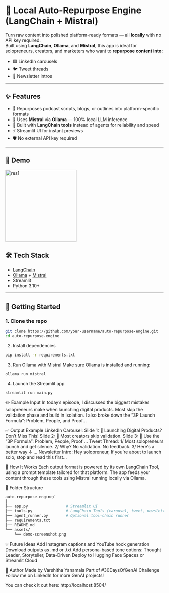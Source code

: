 # 🤖 Local Auto-Repurpose Engine (LangChain + Mistral)

Turn raw content into polished platform-ready formats — all **locally** with no API key required.  
Built using **LangChain**, **Ollama**, and **Mistral**, this app is ideal for solopreneurs, creators, and marketers who want to **repurpose content into:**

- 🟦 LinkedIn carousels  
- 🐦 Tweet threads  
- 📧 Newsletter intros  

---

## ✨ Features

- 🔁 Repurposes podcast scripts, blogs, or outlines into platform-specific formats
- 🧠 Uses **Mistral** via **Ollama** — 100% local LLM inference
- 🧩 Built with **LangChain tools** instead of agents for reliability and speed
- ⚡ Streamlit UI for instant previews
- 🛡️ No external API key required

---

## 📸 Demo

<img width="227" alt="res1" src="https://github.com/user-attachments/assets/e5ac8c35-6c3d-4f6f-aff7-5dfc241d5fcc" />


## 🛠 Tech Stack

- [LangChain](https://www.langchain.com/)
- [Ollama](https://ollama.com/) + [Mistral](https://ollama.com/library/mistral)
- Streamlit
- Python 3.10+

---

## 🚀 Getting Started

### 1. Clone the repo
```bash
git clone https://github.com/your-username/auto-repurpose-engine.git
cd auto-repurpose-engine
```

2. Install dependencies
```bash
pip install -r requirements.txt
```
3. Run Ollama with Mistral
Make sure Ollama is installed and running:
```bash
ollama run mistral
```
4. Launch the Streamlit app
```bash
streamlit run main.py
```
✏️ Example Input
In today’s episode, I discussed the biggest mistakes solopreneurs make when launching digital products. Most skip the validation phase and build in isolation. I also broke down the “3P Launch Formula”: Problem, People, and Proof...

✅ Output Example
LinkedIn Carousel:
Slide 1: 🚀 Launching Digital Products? Don’t Miss This!
Slide 2: 🤯 Most creators skip validation.
Slide 3: 🧠 Use the “3P Formula”: Problem, People, Proof
...
Tweet Thread:
1/ Most solopreneurs launch and get silence.
2/ Why? No validation. No feedback.
3/ Here's a better way ↓
...
Newsletter Intro:
Hey solopreneur,
If you're about to launch solo, stop and read this first...

🧠 How It Works
Each output format is powered by its own LangChain Tool, using a prompt template tailored for that platform. The app feeds your content through these tools using Mistral running locally via Ollama.

📂 Folder Structure
```bash
auto-repurpose-engine/
│
├── app.py                 # Streamlit UI
├── tools.py               # LangChain Tools (carousel, tweet, newsletter)
├── agent_runner.py        # Optional tool-chain runner
├── requirements.txt       
├── README.md              
└── assets/
    └── demo-screenshot.png
```

💡 Future Ideas
Add Instagram captions and YouTube hook generation
Download outputs as .md or .txt
Add persona-based tone options: Thought Leader, Storyteller, Data-Driven
Deploy to Hugging Face Spaces or Streamlit Cloud

🙌 Author
Made by Varshitha Yanamala
Part of #30DaysOfGenAI Challenge
Follow me on LinkedIn for more GenAI projects!

You can check it out here:
http://localhost:8504/
